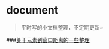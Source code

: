 # document
>平时写的小文档整理，不定期更新~


###[关于元素到窗口距离的一些整理][1]


 [1]: https://github.com/includeios/document/edit/master/README.md
